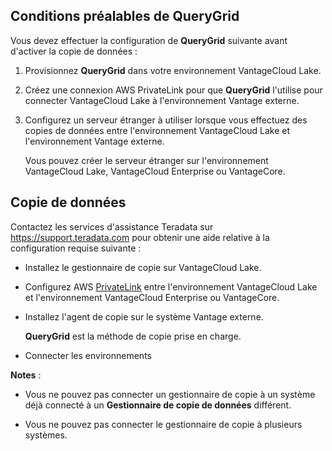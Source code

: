 Conditions préalables de QueryGrid
----------------------------------

Vous devez effectuer la configuration de **QueryGrid** suivante avant d'activer la copie de données :

1.  Provisionnez **QueryGrid** dans votre environnement VantageCloud Lake.

2.  Créez une connexion AWS PrivateLink pour que **QueryGrid** l'utilise pour connecter VantageCloud Lake à l'environnement Vantage externe.

3.  Configurez un serveur étranger à utiliser lorsque vous effectuez des copies de données entre l'environnement VantageCloud Lake et l'environnement Vantage externe.

    Vous pouvez créer le serveur étranger sur l'environnement VantageCloud Lake, VantageCloud Enterprise ou VantageCore.

Copie de données
----------------

Contactez les services d'assistance Teradata sur <https://support.teradata.com> pour obtenir une aide relative à la configuration requise suivante :

-   Installez le gestionnaire de copie sur VantageCloud Lake.

-   Configurez AWS [PrivateLink](dvp1707442265467.md) entre l'environnement VantageCloud Lake et l'environnement VantageCloud Enterprise ou VantageCore.

-   Installez l'agent de copie sur le système Vantage externe.

    **QueryGrid** est la méthode de copie prise en charge.

-   Connecter les environnements

**Notes** :

-   Vous ne pouvez pas connecter un gestionnaire de copie à un système déjà connecté à un **Gestionnaire de copie de données** différent.

-   Vous ne pouvez pas connecter le gestionnaire de copie à plusieurs systèmes.
